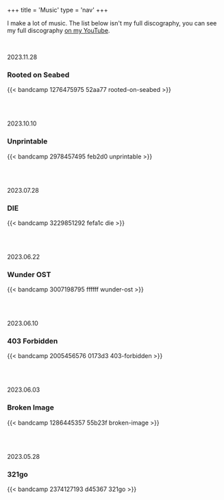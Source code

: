 +++
title = 'Music'
type = 'nav'
+++

I make a lot of music. The list below isn't my full discography, you can see my full discography [on my YouTube](https://www.youtube.com/@jaspevmusic).

<br>

2023.11.28
### Rooted on Seabed
{{< bandcamp 1276475975 52aa77 rooted-on-seabed >}}

<br>
<br>

2023.10.10
### Unprintable
{{< bandcamp 2978457495 feb2d0 unprintable >}}

<br>
<br>

2023.07.28
### DIE
{{< bandcamp 3229851292 fefa1c die >}}

<br>
<br>

2023.06.22
### Wunder OST
{{< bandcamp 3007198795 ffffff wunder-ost >}}

<br>
<br>

2023.06.10
### 403 Forbidden
{{< bandcamp 2005456576 0173d3 403-forbidden >}}

<br>
<br>

2023.06.03
### Broken Image
{{< bandcamp 1286445357 55b23f broken-image >}}

<br>
<br>

2023.05.28
### 321go
{{< bandcamp 2374127193 d45367 321go >}}
